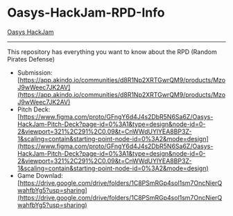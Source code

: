 # Oasys-HackJam-RPD-Info



[Oasys HackJam](https://oasys.framer.website/en)

---
This repository has everything you want to know about the RPD (Random Pirates Defense)  

- Submission: [https://app.akindo.io/communities/d8R1Np2XRTGwrQM9/products/MzoJ9wWeec7JK2AV](https://app.akindo.io/communities/d8R1Np2XRTGwrQM9/products/MzoJ9wWeec7JK2AV)
- Pitch Deck:  [https://www.figma.com/proto/GFngY6d4J4s2DbR5N6Sa6Z/Oasys-HackJam-Pitch-Deck?page-id=0%3A1&type=design&node-id=0-2&viewport=321%2C291%2C0.09&t=CnWWdUYlYEA8BP3Z-1&scaling=contain&starting-point-node-id=0%3A2&mode=design](https://www.figma.com/proto/GFngY6d4J4s2DbR5N6Sa6Z/Oasys-HackJam-Pitch-Deck?page-id=0%3A1&type=design&node-id=0-2&viewport=321%2C291%2C0.09&t=CnWWdUYlYEA8BP3Z-1&scaling=contain&starting-point-node-id=0%3A2&mode=design)
- Game Downlad: [https://drive.google.com/drive/folders/1C8PSmRGp4sol1sm7OncNierQwahfbYg5?usp=sharing](https://drive.google.com/drive/folders/1C8PSmRGp4sol1sm7OncNierQwahfbYg5?usp=sharing)
